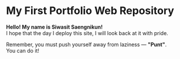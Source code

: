 
# My First Portfolio Web Repository

**Hello! My name is Siwasit Saengnikun!**  
I hope that the day I deploy this site, I will look back at it with pride.

Remember, you must push yourself away from laziness — **"Punt"**.  
You can do it!

